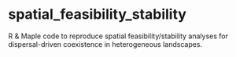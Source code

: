 # spatial_feasibility_stability
R &amp; Maple code to reproduce spatial feasibility/stability analyses for dispersal-driven coexistence in heterogeneous landscapes.
